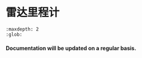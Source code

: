 # 雷达里程计

```{toctree}
:maxdepth: 2
:glob:
```

#### Documentation will be updated on a regular basis. 

